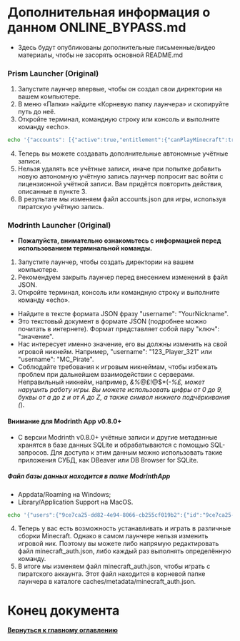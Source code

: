 # Дополнительная информация о данном ONLINE_BYPASS.md
- Здесь будут опубликованы дополнительные письменные/видео материалы, чтобы не засорять основной README.md

### Prism Launcher (Original)

1. Запустите лаунчер впервые, чтобы он создал свои директории на вашем компьютере.
2. В меню «Папки» найдите «Корневую папку лаунчера» и скопируйте путь до неё.
3. Откройте терминал, командную строку или консоль и выполните команду «echo».

```bash
echo '{"accounts": [{"active":true,"entitlement":{"canPlayMinecraft":true,"ownsMinecraft":true},"type":"MSA"}],"formatVersion":3}' > C:Ваш/Путь/До/Папки/Лаунчера/accounts.json
```

4. Теперь вы можете создавать дополнительные автономные учётные записи.
5. Нельзя удалять все учётные записи, иначе при попытке добавить новую автономную учётную запись лаунчер попросит вас войти с лицензионной учётной записи. Вам придётся повторить действия, описанные в пункте 3.
6. В результате мы изменяем файл accounts.json для игры, используя пиратскую учётную запись.

### Modrinth Launcher (Original)
- **Пожалуйста, внимательно ознакомьтесь с информацией перед использованием терминальной команды.**

1. Запустите лаунчер, чтобы создать директории на вашем компьютере.
2. Рекомендуем закрыть лаунчер перед внесением изменений в файл JSON.
3. Откройте терминал, консоль или командную строку и выполните команду «echo».

- Найдите в тексте формата JSON фразу "username": "YourNickname".
- Это текстовый документ в формате JSON (подробнее можно почитать в интернете). Формат представляет собой пару "ключ": "значение".
- Нас интересует именно значение, его вы должны изменить на свой игровой никнейм. Например, "username": "123_Player_321" или "username": "MC_Pirate".
- Соблюдайте требования к игровым никнеймам, чтобы избежать проблем при дальнейшем взаимодействии с серверами. Неправильный никнейм, например, *&%*@£!@$*(_-%£, может нарушить работу игры. Вы можете использовать цифры от 0 до 9, буквы от a до z и от A до Z, а также символ нижнего подчёркивания (_).

#### Внимание для Modrinth App v0.8.0+
- С версии Modrinth v0.8.0+ учётные записи и другие метаданные хранятся в базе данных SQLite и обрабатываются с помощью SQL-запросов. Для доступа к этим данным можно использовать такие приложения СУБД, как DBeaver или DB Browser for SQLite.

##### Файл базы данных находится в папке ModrinthApp
- Appdata/Roaming на Windows;
- Library/Application Support на MacOS.

```bash
echo '{"users":{"9ce7ca25-dd82-4e94-8066-cb255cf019b2":{"id":"9ce7ca25-dd82-4e94-8066-cb255cf019b2","username":"YourNickname","access_token":"null","refresh_token":"null","expires":"2077-12-12T00:12:34.999999Z"}},"default_user":"9ce7ca25-dd82-4e94-8066-cb255cf019b2"}' > C:Ваш/Путь/До/Папки/Лаунчера/caches/metadata/minecraft_auth.json
```

4. Теперь у вас есть возможность устанавливать и играть в различные сборки Minecraft. Однако в самом лаунчере нельзя изменить игровой ник. Поэтому вы можете либо напрямую редактировать файл minecraft_auth.json, либо каждый раз выполнять определённую команду.
5. В итоге мы изменяем файл minecraft_auth.json, чтобы играть с пиратского аккаунта. Этот файл находится в корневой папке лаунчера в каталоге caches/metadata/minecraft_auth.json.

# Конец документа
__[Вернуться к главному оглавлению](README.md)__